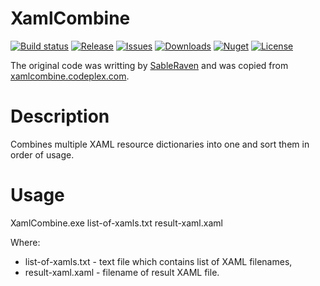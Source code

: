 XamlCombine
===========
[![Build status](https://img.shields.io/appveyor/ci/batzen/xamlcombine.svg?style=flat-square)](https://ci.appveyor.com/project/batzen/xamlcombine)
[![Release](https://img.shields.io/github/release/fluentribbon/XamlCombine.svg?style=flat-square)](https://github.com/fluentribbon/XamlCombine/releases/latest)
[![Issues](https://img.shields.io/github/issues/fluentribbon/XamlCombine.svg?style=flat-square)](https://github.com/fluentribbon/XamlCombine/issues)
[![Downloads](https://img.shields.io/nuget/dt/XamlCombine.svg?style=flat-square)](http://www.nuget.org/packages/XamlCombine/)
[![Nuget](https://img.shields.io/nuget/vpre/XamlCombine.svg?style=flat-square)](http://nuget.org/packages/XamlCombine)
[![License](https://img.shields.io/badge/license-MIT-blue.svg?style=flat-square)](https://github.com/fluentribbon/XamlCombine/blob/master/License.txt)

The original code was writting by [SableRaven](https://www.codeplex.com/site/users/view/SableRaven) and was copied from [xamlcombine.codeplex.com](https://xamlcombine.codeplex.com/).

Description
===========
Combines multiple XAML resource dictionaries into one and sort them in order of usage.

Usage
===========
XamlCombine.exe list-of-xamls.txt result-xaml.xaml  

Where:
- list-of-xamls.txt - text file which contains list of XAML filenames, 
- result-xaml.xaml - filename of result XAML file.
